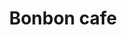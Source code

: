 ---
title: "Bonbon cafe"
description: Le brunch le plus copieux et le moins cher possible tout en étant plutôt bon ! J’ai pris le pancake Sausage, la saucisse est curieuse car elle ressemble à une saucisse de Strasbourg tout en étant un peu croustillante… 
lat: 29.001111946535
lon: -13.48733121226
address: Avenida de las Islas Canarias, 15 35508 Costa Teguise Las Palmas de Grande Canarie, Espagne
website: https://www.bonboncafelanzarote.com
tags: "restaurant brunch coffee-shop cocktails"
image:
---